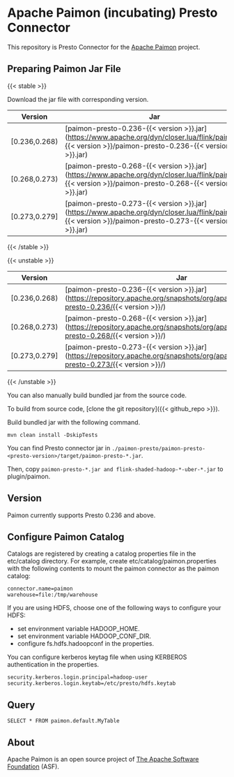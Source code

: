 # Apache Paimon (incubating) Presto Connector

This repository is Presto Connector for the [Apache Paimon](https://paimon.apache.org/) project.

## Preparing Paimon Jar File

{{< stable >}}

Download the jar file with corresponding version.

|     Version      | Jar                                                                                                                                                                                                            |
|------------------|-------------------------------------------------------------------------|
| [0.236,0.268)    | [paimon-presto-0.236-{{< version >}}.jar](https://www.apache.org/dyn/closer.lua/flink/paimon-{{< version >}}/paimon-presto-0.236-{{< version >}}.jar) |
| [0.268,0.273)    | [paimon-presto-0.268-{{< version >}}.jar](https://www.apache.org/dyn/closer.lua/flink/paimon-{{< version >}}/paimon-presto-0.268-{{< version >}}.jar) |
| [0.273,0.279]    | [paimon-presto-0.273-{{< version >}}.jar](https://www.apache.org/dyn/closer.lua/flink/paimon-{{< version >}}/paimon-presto-0.273-{{< version >}}.jar) |

{{< /stable >}}

{{< unstable >}}

|     Version      | Jar                                                                                                                                                                                                            |
|------------------|-------------------------------------------------------------------------|
| [0.236,0.268)    | [paimon-presto-0.236-{{< version >}}.jar](https://repository.apache.org/snapshots/org/apache/paimon/paimon-presto-0.236/{{< version >}}/) |
| [0.268,0.273)    | [paimon-presto-0.268-{{< version >}}.jar](https://repository.apache.org/snapshots/org/apache/paimon/paimon-presto-0.268/{{< version >}}/) |
| [0.273,0.279]    | [paimon-presto-0.273-{{< version >}}.jar](https://repository.apache.org/snapshots/org/apache/paimon/paimon-presto-0.273/{{< version >}}/) |

{{< /unstable >}}

You can also manually build bundled jar from the source code.

To build from source code, [clone the git repository]({{< github_repo >}}).

Build bundled jar with the following command.

```
mvn clean install -DskipTests
```

You can find Presto connector jar in `./paimon-presto/paimon-presto-<presto-version>/target/paimon-presto-*.jar`.

Then, copy `paimon-presto-*.jar and flink-shaded-hadoop-*-uber-*.jar` to plugin/paimon.

## Version

Paimon currently supports Presto 0.236 and above.

## Configure Paimon Catalog

Catalogs are registered by creating a catalog properties file in the etc/catalog directory. For example, create etc/catalog/paimon.properties with the following contents to mount the paimon connector as the paimon catalog:

```
connector.name=paimon
warehouse=file:/tmp/warehouse
```

If you are using HDFS, choose one of the following ways to configure your HDFS:

- set environment variable HADOOP_HOME.
- set environment variable HADOOP_CONF_DIR.
- configure fs.hdfs.hadoopconf in the properties.

You can configure kerberos keytag file when using KERBEROS authentication in the properties.

```
security.kerberos.login.principal=hadoop-user
security.kerberos.login.keytab=/etc/presto/hdfs.keytab
```

## Query

```
SELECT * FROM paimon.default.MyTable
```

## About

Apache Paimon is an open source project of [The Apache Software Foundation](https://apache.org/) (ASF).